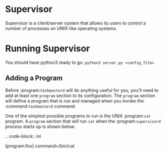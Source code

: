 Supervisor
==========

Supervisor is a client/server system that allows its users to
control a number of processes on UNIX-like operating systems.

Running Supervisor
==================

You should have python3 ready to go.
``` python3 server.py <config_file> ```

Adding a Program
----------------

Before :program:`taskmasterd` will do anything useful for you, you'll
need to add at least one ``program`` section to its configuration.
The ``program`` section will define a program that is run and managed
when you invoke the :command:`taskmasterd` command.

One of the simplest possible programs to run is the UNIX
:program:`cat` program.  A ``program`` section that will run ``cat``
when the :program:`supervisord` process starts up is shown below.

.. code-block:: ini

   [program:foo]
   command=/bin/cat

